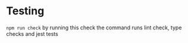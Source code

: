 # Testing
```npm run check```
by running this check the command runs lint check, type checks and jest tests